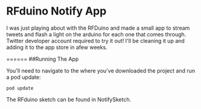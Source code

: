 RFduino Notify App
================

I was just playing about with the RFDuino and made a small app to stream tweets and flash a light on the arduino for each one that comes through. Twitter developer account required to try it out! I'll be cleaning it up and adding it to the app store in afew weeks.

======
##Running The App


You'll need to navigate to the where you've downloaded the project and run a pod update:

```
pod update
```

The RFduino sketch can be found in NotifySketch.